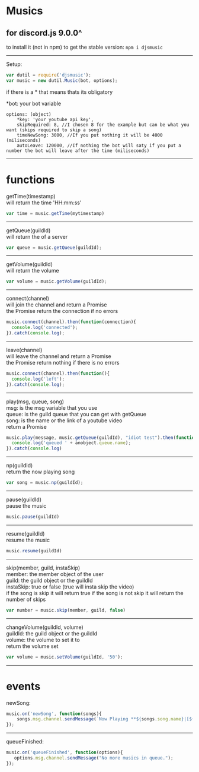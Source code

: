 # Musics

## for discord.js 9.0.0^

to install it (not in npm)
to get the stable version: `npm i djsmusic`<br>

---
Setup:

```js
var dutil = require('djsmusic');
var music = new dutil.Music(bot, options);
```
if there is a * that means thats its obligatory

*bot: your bot variable
```
options: (object)
    *key: 'your youtube api key',
    skipRequired: 8, //I chosen 8 for the example but can be what you want (skips required to skip a song)
    timeNewSong: 3000, //If you put nothing it will be 4000 (miliseconds)
    autoLeave: 120000, //If nothing the bot will saty if you put a number the bot will leave after the time (miliseconds)
```
---
# functions

getTime(timestamp)<br>
will return the time 'HH:mm:ss'
```js
var time = music.getTime(mytimestamp)
```

---
getQueue(guildId)<br>
will return the of a server
```js
var queue = music.getQueue(guildId);
```

---
getVolume(guildId)<br>
will return the volume
```js
var volume = music.getVolume(guildId);
```

---
connect(channel)<br>
will join the channel and return a Promise<br>
the Promise return the connection if no errors
```js
music.connect(channel).then(function(connection){
  console.log('connected');
}).catch(console.log);
```

---
leave(channel)<br>
will leave the channel and return a Promise<br>
the Promise return nothing if there is no errors
```js
music.connect(channel).then(function(){
  console.log('left');
}).catch(console.log);
```

---
play(msg, queue, song)<br>
msg: is the msg variable that you use<br>
queue: is the guild queue that you can get with getQueue<br>
song: is the name or the link of a youtube video<br>
return a Promise
```js
music.play(message, music.getQueue(guildId), "idiot test").then(function(anobject){
  console.log('queued ' + anobject.queue.name);
}).catch(console.log)
```

---
np(guildId)<br>
return the now playing song
```js
var song = music.np(guildId);
```

---
pause(guildId)<br>
pause the music
```js
music.pause(guildId)
```

---
resume(guildId)<br>
resume the music
```js
music.resume(guildId)
```

---
skip(member, guild, instaSkip)<br>
member: the member object of the user<br>
guild: the guild object or the guildId<br>
instaSkip: true or false (true will insta skip the video)<br>
if the song is skip it will return true if the song is not skip it will return the number of skips
```js
var number = music.skip(member, guild, false)
```

---
changeVolume(guildId, volume)<br>
guildId: the guild object or the guildId<br>
volume: the volume to set it to<br>
return the volume set
```js
var volume = music.setVolume(guildId, '50');
```

---
# events

newSong:
```js
music.on('newSong', function(songs){
    songs.msg.channel.sendMessage(`Now Playing **${songs.song.name}|[${songs.song.duration}]**|by ***${songs.song.requester}***`);
});
```

---
queueFinished:
```js
music.on('queueFinished', function(options){
   options.msg.channel.sendMessage("No more musics in queue."); 
});
```
